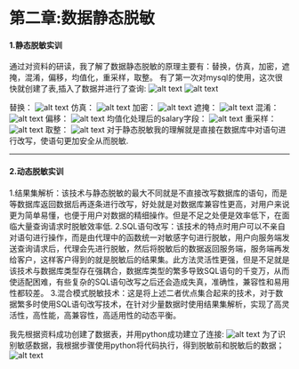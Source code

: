 # 第二章:数据静态脱敏
#### 1.静态脱敏实训
通过对资料的研读，我了解了数据静态脱敏的原理主要有：替换，仿真，加密，遮掩，混淆，偏移，均值化，重采样，取整。
有了第一次对mysql的使用，这次很快就创建了表,插入了数据并进行了查询:
![alt text](QQ20241208-034523.png)
![alt text](QQ20241208-034639.png)

替换：
![alt text](QQ20241208-034848.png)
仿真：
![alt text](QQ20241208-035051.png)
加密：
![alt text](QQ20241208-035519.png)
遮掩：
![alt text](QQ20241208-035645.png)
混淆：
![alt text](QQ20241208-035845.png)
偏移：
![alt text](QQ20241208-040109.png)
均值化处理后的salary字段：
![alt text](QQ20241208-040258.png)
重采样：
![alt text](QQ20241208-040503.png)
取整：
![alt text](QQ20241208-040557.png)
对于静态脱敏我的理解就是直接在数据库中对语句进行改写，使语句更加安全从而脱敏.

---
#### 2.动态脱敏实训
1.结果集解析：该技术与静态脱敏的最大不同就是不直接改写数据库的语句，而是等数据库返回数据后再逐条进行改写，好处就是对数据库兼容性更高，对用户来说更为简单易懂，也便于用户对数据的精细操作。但是不足之处便是效率低下，在面临大量查询请求时脱敏效率低.
2.SQL语句改写：该技术的特点时用户可以不亲自对语句进行操作，而是由代理中的函数统一对敏感字句进行脱敏，用户向服务端发送查询请求后，代理会先进行脱敏，然后将脱敏后的数据返回服务端，服务端再发给客户，这样客户得到的就是脱敏后的结果集。此方法灵活性更强，但是不足就是该技术与数据库类型存在强耦合，数据库类型的繁多导致SQL语句的千变万，从而使适配困难，有些复杂的SQL语句改写之后还会造成失真，准确性，兼容性和易用性都较差。
3.混合模式脱敏技术：这是将上述二者优点集合起来的技术，对于数据繁多时使用SQL语句改写技术，在针对少量数据时使用结果集解析，实现了高灵活性，高性能，高兼容性，高适用性的动态平衡。

我先根据资料成功创建了数据表，并用python成功建立了连接:
![alt text](QQ20241208-161536.png)
为了识别敏感数据，我根据步骤使用python将代码执行，得到脱敏前和脱敏后的数据；
![alt text](QQ20241208-204831.png)
